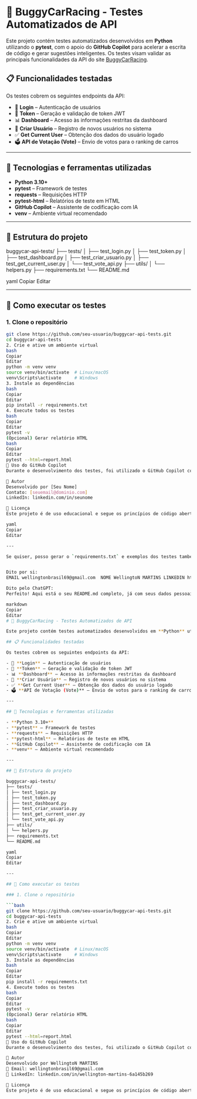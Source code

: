 # 🐞 BuggyCarRacing - Testes Automatizados de API

Este projeto contém testes automatizados desenvolvidos em **Python** utilizando o **pytest**, com o apoio do **GitHub Copilot** para acelerar a escrita de código e gerar sugestões inteligentes. Os testes visam validar as principais funcionalidades da API do site [BuggyCarRacing](https://buggy.justtestit.org/).

## 📋 Funcionalidades testadas

Os testes cobrem os seguintes endpoints da API:

- 🔐 **Login** – Autenticação de usuários
- 🔑 **Token** – Geração e validação de token JWT
- 📊 **Dashboard** – Acesso às informações restritas da dashboard
- 👤 **Criar Usuário** – Registro de novos usuários no sistema
- ✅ **Get Current User** – Obtenção dos dados do usuário logado
- 🗳️ **API de Votação (Vote)** – Envio de votos para o ranking de carros

---

## 🧪 Tecnologias e ferramentas utilizadas

- **Python 3.10+**
- **pytest** – Framework de testes
- **requests** – Requisições HTTP
- **pytest-html** – Relatórios de teste em HTML
- **GitHub Copilot** – Assistente de codificação com IA
- **venv** – Ambiente virtual recomendado

---

## 📁 Estrutura do projeto

buggycar-api-tests/
├── tests/
│ ├── test_login.py
│ ├── test_token.py
│ ├── test_dashboard.py
│ ├── test_criar_usuario.py
│ ├── test_get_current_user.py
│ └── test_vote_api.py
├── utils/
│ └── helpers.py
├── requirements.txt
└── README.md

yaml
Copiar
Editar

---

## 🚀 Como executar os testes

### 1. Clone o repositório

```bash
git clone https://github.com/seu-usuario/buggycar-api-tests.git
cd buggycar-api-tests
2. Crie e ative um ambiente virtual
bash
Copiar
Editar
python -m venv venv
source venv/bin/activate  # Linux/macOS
venv\Scripts\activate     # Windows
3. Instale as dependências
bash
Copiar
Editar
pip install -r requirements.txt
4. Execute todos os testes
bash
Copiar
Editar
pytest -v
(Opcional) Gerar relatório HTML
bash
Copiar
Editar
pytest --html=report.html
🤖 Uso do GitHub Copilot
Durante o desenvolvimento dos testes, foi utilizado o GitHub Copilot como assistente de codificação. A ferramenta ajudou a sugerir estruturas de testes, identificar boas práticas e acelerar o desenvolvimento, principalmente na criação de payloads, assertions e organização dos testes com pytest.

📌 Autor
Desenvolvido por [Seu Nome]
Contato: [seuemail@dominio.com]
LinkedIn: linkedin.com/in/seunome

📜 Licença
Este projeto é de uso educacional e segue os princípios de código aberto (MIT).

yaml
Copiar
Editar

---

Se quiser, posso gerar o `requirements.txt` e exemplos dos testes também. Deseja isso?


Dito por si:
EMAIL wellingtonbrasil69@gmail.com  NOME WellingtoN MARTINS LINKEDIN https://www.linkedin.com/in/wellington-martins-6a145b269/

Dito pelo ChatGPT:
Perfeito! Aqui está o seu README.md completo, já com seus dados pessoais e profissionais atualizados:

markdown
Copiar
Editar
# 🐞 BuggyCarRacing - Testes Automatizados de API

Este projeto contém testes automatizados desenvolvidos em **Python** utilizando o **pytest**, com o apoio do **GitHub Copilot** para acelerar a escrita de código e gerar sugestões inteligentes. Os testes visam validar as principais funcionalidades da API do site [BuggyCarRacing](https://buggy.justtestit.org/).

## 📋 Funcionalidades testadas

Os testes cobrem os seguintes endpoints da API:

- 🔐 **Login** – Autenticação de usuários
- 🔑 **Token** – Geração e validação de token JWT
- 📊 **Dashboard** – Acesso às informações restritas da dashboard
- 👤 **Criar Usuário** – Registro de novos usuários no sistema
- ✅ **Get Current User** – Obtenção dos dados do usuário logado
- 🗳️ **API de Votação (Vote)** – Envio de votos para o ranking de carros

---

## 🧪 Tecnologias e ferramentas utilizadas

- **Python 3.10+**
- **pytest** – Framework de testes
- **requests** – Requisições HTTP
- **pytest-html** – Relatórios de teste em HTML
- **GitHub Copilot** – Assistente de codificação com IA
- **venv** – Ambiente virtual recomendado

---

## 📁 Estrutura do projeto

buggycar-api-tests/
├── tests/
│ ├── test_login.py
│ ├── test_token.py
│ ├── test_dashboard.py
│ ├── test_criar_usuario.py
│ ├── test_get_current_user.py
│ └── test_vote_api.py
├── utils/
│ └── helpers.py
├── requirements.txt
└── README.md

yaml
Copiar
Editar

---

## 🚀 Como executar os testes

### 1. Clone o repositório

```bash
git clone https://github.com/seu-usuario/buggycar-api-tests.git
cd buggycar-api-tests
2. Crie e ative um ambiente virtual
bash
Copiar
Editar
python -m venv venv
source venv/bin/activate  # Linux/macOS
venv\Scripts\activate     # Windows
3. Instale as dependências
bash
Copiar
Editar
pip install -r requirements.txt
4. Execute todos os testes
bash
Copiar
Editar
pytest -v
(Opcional) Gerar relatório HTML
bash
Copiar
Editar
pytest --html=report.html
🤖 Uso do GitHub Copilot
Durante o desenvolvimento dos testes, foi utilizado o GitHub Copilot como assistente de codificação. A ferramenta ajudou a sugerir estruturas de testes, identificar boas práticas e acelerar o desenvolvimento, principalmente na criação de payloads, assertions e organização dos testes com pytest.

📌 Autor
Desenvolvido por WellingtoN MARTINS
📧 Email: wellingtonbrasil69@gmail.com
🔗 LinkedIn: linkedin.com/in/wellington-martins-6a145b269

📜 Licença
Este projeto é de uso educacional e segue os princípios de código aberto (MIT).
